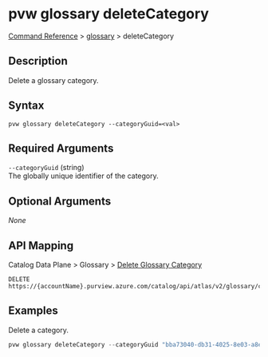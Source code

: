 # pvw glossary deleteCategory
[Command Reference](../../../README.md#command-reference) > [glossary](./main.md) > deleteCategory

## Description
Delete a glossary category.

## Syntax
```
pvw glossary deleteCategory --categoryGuid=<val>
```

## Required Arguments
`--categoryGuid` (string)  
The globally unique identifier of the category.

## Optional Arguments
*None*

## API Mapping
Catalog Data Plane > Glossary > [Delete Glossary Category](https://docs.microsoft.com/en-us/rest/api/purview/catalogdataplane/glossary/delete-glossary-category)
```
DELETE https://{accountName}.purview.azure.com/catalog/api/atlas/v2/glossary/category/{categoryGuid}
```

## Examples
Delete a category.
```powershell
pvw glossary deleteCategory --categoryGuid "bba73040-db31-4025-8e03-a8eb27fc0822"
```
